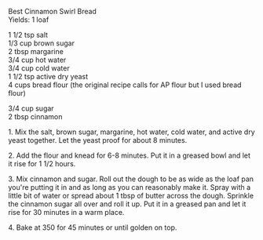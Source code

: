 
Best Cinnamon Swirl Bread  
Yields: 1 loaf  
  
1 1/2 tsp salt  
1/3 cup brown sugar  
2 tbsp margarine  
3/4 cup hot water  
3/4 cup cold water  
1 1/2 tsp active dry yeast  
4 cups bread flour (the original recipe calls for AP flour but I used bread flour)  
  
3/4 cup sugar  
2 tbsp cinnamon  
  
  
1\. Mix the salt, brown sugar, margarine, hot water, cold water, and active dry yeast together. Let the yeast proof for about 8 minutes.  
  
2\. Add the flour and knead for 6-8 minutes. Put it in a greased bowl and let it rise for 1 1/2 hours.  
  
3\. Mix cinnamon and sugar. Roll out the dough to be as wide as the loaf pan you're putting it in and as long as you can reasonably make it. Spray with a little bit of water or spread about 1 tbsp of butter across the dough. Sprinkle the cinnamon sugar all over and roll it up. Put it in a greased pan and let it rise for 30 minutes in a warm place.  
  
4\. Bake at 350 for 45 minutes or until golden on top.  
    